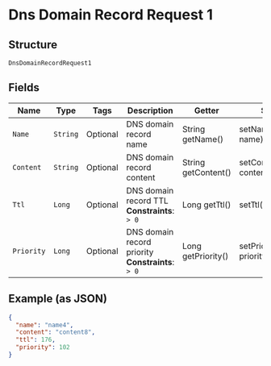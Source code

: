 
# Dns Domain Record Request 1

## Structure

`DnsDomainRecordRequest1`

## Fields

| Name | Type | Tags | Description | Getter | Setter |
|  --- | --- | --- | --- | --- | --- |
| `Name` | `String` | Optional | DNS domain record name | String getName() | setName(String name) |
| `Content` | `String` | Optional | DNS domain record content | String getContent() | setContent(String content) |
| `Ttl` | `Long` | Optional | DNS domain record TTL<br>**Constraints**: `> 0` | Long getTtl() | setTtl(Long ttl) |
| `Priority` | `Long` | Optional | DNS domain record priority<br>**Constraints**: `> 0` | Long getPriority() | setPriority(Long priority) |

## Example (as JSON)

```json
{
  "name": "name4",
  "content": "content8",
  "ttl": 176,
  "priority": 102
}
```

